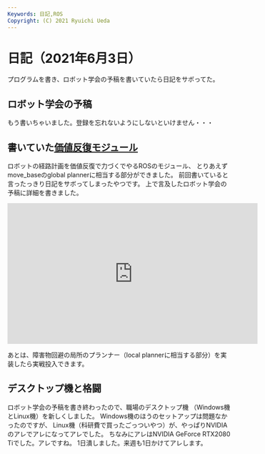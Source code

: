 ```yaml
---
Keywords: 日記,ROS
Copyright: (C) 2021 Ryuichi Ueda
---
```


# 日記（2021年6月3日）

プログラムを書き、ロボット学会の予稿を書いていたら日記をサボってた。

## ロボット学会の予稿

もう書いちゃいました。登録を忘れないようにしないといけません・・・

## 書いていた[価値反復モジュール](https://github.com/ryuichiueda/value_iteration)

ロボットの経路計画を価値反復で力づくでやるROSのモジュール、
とりあえずmove_baseのglobal plannerに相当する部分ができました。
前回書いていると言ったっきり日記をサボってしまったやつです。
上で言及したロボット学会の予稿に詳細を書きました。

<iframe width="560" height="315" src="https://www.youtube.com/embed/AsjQZ3WDI-Q" title="YouTube video player" frameborder="0" allow="accelerometer; autoplay; clipboard-write; encrypted-media; gyroscope; picture-in-picture" allowfullscreen></iframe>

あとは、障害物回避の局所のプランナー（local plannerに相当する部分）を実装したら実戦投入できます。

## デスクトップ機と格闘

ロボット学会の予稿を書き終わったので、職場のデスクトップ機
（Windows機とLinux機）を新しくしました。
Windows機のほうのセットアップは問題なかったのですが、
Linux機（科研費で買ったごっついやつ）が、やっぱりNVIDIAのアレでアレになってアレでした。
ちなみにアレはNVIDIA GeForce RTX2080 Tiでした。アレですね。
1日潰しました。来週も1日かけてアレします。


